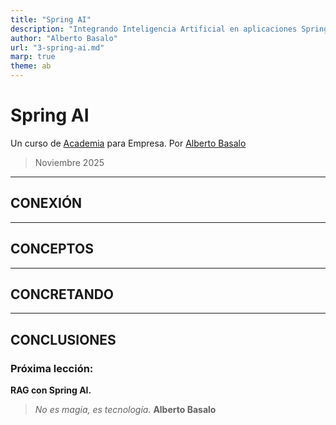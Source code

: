 ```yaml
---
title: "Spring AI"
description: "Integrando Inteligencia Artificial en aplicaciones Spring."
author: "Alberto Basalo"
url: "3-spring-ai.md"
marp: true
theme: ab
---
```


# Spring AI
Un curso de [Academia](https://aicode.academy) para Empresa.
Por [Alberto Basalo](https://albertobasalo.dev)
> Noviembre 2025
---

## CONEXIÓN

---

## CONCEPTOS

---

## CONCRETANDO

---

## CONCLUSIONES

 ### Próxima lección: 
 **RAG con Spring AI.**

> _No es magia, es tecnología._ 
> **Alberto Basalo**
